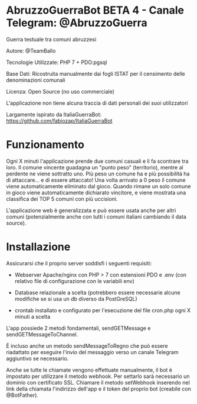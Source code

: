 # AbruzzoGuerraBot BETA 4 - Canale Telegram: @AbruzzoGuerra
Guerra testuale tra comuni abruzzesi

Autore: @TeamBallo

Tecnologie Utilizzate: PHP 7 + PDO:pgsql

Base Dati: Ricostruita manualmente dai fogli ISTAT per il censimento delle denominazioni comunali

Licenza: Open Source (no uso commerciale)

L'applicazione non tiene alcuna traccia di dati personali dei suoi utilizzatori

Largamente ispirato da ItaliaGuerraBot: https://github.com/fabiozap/ItaliaGuerraBot


# Funzionamento

Ogni X minuti l'applicazione prende due comuni casuali e li fa scontrare tra loro. Il comune vincente guadagna un "punto peso" (territorio), mentre al perdente ne viene sottratto uno. 
Più peso un comune ha e più possibilità ha di attaccare... e di essere attaccato! Una volta arrivato a 0 peso il comune viene automaticamente eliminato dal gioco.
Quando rimane un solo comune in gioco viene automaticamente dichiarato vincitore, e viene mostrata una classifica dei TOP 5 comuni con più uccisioni.

L'applicazione web è generalizzata e può essere usata anche per altri comuni (potenzialmente anche con tutti i comuni italiani cambiando il data source).


# Installazione

Assicurarsi che il proprio server soddisfi i seguenti requisiti:

- Webserver Apache/nginx con PHP > 7 con estensioni PDO e .env (con relativo file di configurazione con le variabili env)

- Database relazionale a scelta (potrebbero essere necessarie alcune modifiche se si usa un db diverso da PostGreSQL)

- crontab installato e configurato per l'esecuzione del file cron.php ogni X minuti a scelta

L'app possiede 2 metodi fondamentali, sendGETMessage e sendGETMessageToChannel.

È incluso anche un metodo sendMessageToRegno che può essere riadattato per eseguire l'invio del messaggio verso un canale Telegram aggiuntivo se necessario.

Anche se tutte le chiamate vengono effettuate manualmente, il bot è impostato per utilizzare il metodo webhook. 
Per settarlo sarà necessario un dominio con certificato SSL. Chiamare il metodo setWebhook inserendo nel link della chiamata l'indirizzo dell'app e il token del proprio bot (creabile con @BotFather).
